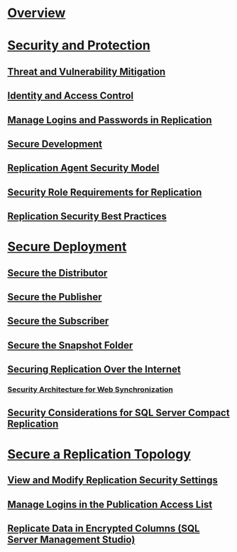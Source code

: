 # [Overview](security-overview-replication.md)  
# [Security and Protection](security-and-protection-replication.md)  
## [Threat and Vulnerability Mitigation](threat-and-vulnerability-mitigation-replication.md)  
## [Identity and Access Control](identity-and-access-control-replication.md)  
## [Manage Logins and Passwords in Replication](manage-logins-and-passwords-in-replication.md)  
## [Secure Development](secure-development-replication.md)  
## [Replication Agent Security Model](replication-agent-security-model.md)  
## [Security Role Requirements for Replication](security-role-requirements-for-replication.md)  
## [Replication Security Best Practices](replication-security-best-practices.md)  
# [Secure Deployment](secure-deployment-replication.md)  
## [Secure the Distributor](secure-the-distributor.md)  
## [Secure the Publisher](secure-the-publisher.md)  
## [Secure the Subscriber](secure-the-subscriber.md)  
## [Secure the Snapshot Folder](secure-the-snapshot-folder.md)  
## [Securing Replication Over the Internet](securing-replication-over-the-internet.md)  
### [Security Architecture for Web Synchronization](security-architecture-for-web-synchronization.md)  
## [Security Considerations for SQL Server Compact Replication](security-considerations-for-sql-server-compact-replication.md)  
# [Secure a Replication Topology](secure-a-replication-topology.md)  
## [View and Modify Replication Security Settings](view-and-modify-replication-security-settings.md)  
## [Manage Logins in the Publication Access List](manage-logins-in-the-publication-access-list.md)  
## [Replicate Data in Encrypted Columns (SQL Server Management Studio)](replicate-data-in-encrypted-columns-sql-server-management-studio.md)  
